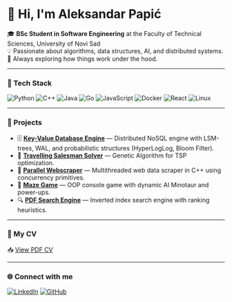 # 👋 Hi, I'm Aleksandar Papić

🎓 **BSc Student in Software Engineering** at the Faculty of Technical Sciences, University of Novi Sad  
💡 Passionate about algorithms, data structures, AI, and distributed systems.  
🚀 Always exploring how things work under the hood.

---

### 🧰 Tech Stack
![Python](https://img.shields.io/badge/Python-3776AB?style=flat&logo=python&logoColor=white)
![C++](https://img.shields.io/badge/C++-00599C?style=flat&logo=c%2B%2B&logoColor=white)
![Java](https://img.shields.io/badge/Java-ED8B00?style=flat&logo=openjdk&logoColor=white)
![Go](https://img.shields.io/badge/Go-00ADD8?style=flat&logo=go&logoColor=white)
![JavaScript](https://img.shields.io/badge/JavaScript-F7DF1E?style=flat&logo=javascript&logoColor=black)
![Docker](https://img.shields.io/badge/Docker-2496ED?style=flat&logo=docker&logoColor=white)
![React](https://img.shields.io/badge/React-20232A?style=flat&logo=react&logoColor=61DAFB)
![Linux](https://img.shields.io/badge/Linux-FCC624?style=flat&logo=linux&logoColor=black)

---

### 🧩 Projects
- 🗄️ [**Key-Value Database Engine**](https://github.com/IgorAmi52/NoSQL-Engine) — Distributed NoSQL engine with LSM-trees, WAL, and probabilistic structures (HyperLogLog, Bloom Filter).
- 🧬 [**Travelling Salesman Solver**](https://github.com/aleksandar-aleksandar/) — Genetic Algorithm for TSP optimization.
- 🧱 [**Parallel Webscraper**](https://github.com/aleksandar-aleksandar/TBB-Parallel-Web-Scraper) — Multithreaded web data scraper in C++ using concurrency primitives.
- 🧩 [**Maze Game**](https://github.com/aleksandar-aleksandar/Minotaur-Maze-Game) — OOP console game with dynamic AI Minotaur and power-ups.
- 🔍 [**PDF Search Engine**](https://github.com/aleksandar-aleksandar/PDFSearchEngine) — Inverted index search engine with ranking heuristics.

---

### 📄 My CV
📥 [View PDF CV](https://github.com/aleksandar-aleksandar/aleksandar-aleksandar/blob/main/AleksandarPapic_CV.pdf)

---

### 🌐 Connect with me
[![LinkedIn](https://img.shields.io/badge/LinkedIn-0A66C2?style=flat&logo=linkedin&logoColor=white)](https://www.linkedin.com/in/aleksandar-papi%C4%87-066474343/)
[![GitHub](https://img.shields.io/badge/GitHub-181717?style=flat&logo=github&logoColor=white)](https://github.com/aleksandar-aleksandar)
